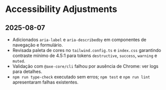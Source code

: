 # Accessibility Adjustments

## 2025-08-07

- Adicionados `aria-label` e `aria-describedby` em componentes de navegação e formulário.
- Revisada paleta de cores no `tailwind.config.ts` e `index.css` garantindo contraste mínimo de 4.5:1 para tokens `destructive`, `success`, `warning` e `muted`.
- Validação com `@axe-core/cli` falhou por ausência de Chrome: ver logs para detalhes.
- `npm run type-check` executado sem erros; `npm test` e `npm run lint` apresentaram falhas existentes.
